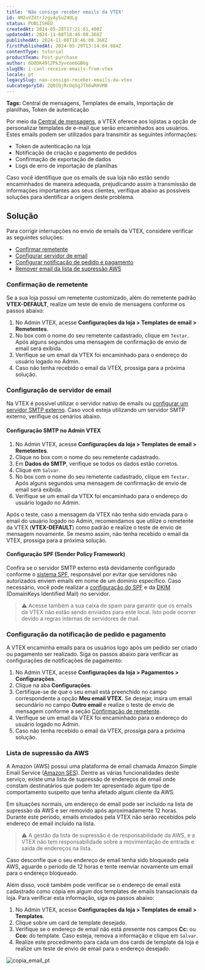 ```yaml
---
title: 'Não consigo receber emails da VTEX'
id: 4M2uVZdtrJzgyAySuZ4OLg
status: PUBLISHED
createdAt: 2024-05-28T17:21:01.400Z
updatedAt: 2024-11-08T18:46:08.368Z
publishedAt: 2024-11-08T18:46:08.368Z
firstPublishedAt: 2024-05-29T13:14:04.884Z
contentType: tutorial
productTeam: Post-purchase
author: 6DODK49lJPk3yvcoe6GB6g
slugEN: i-cant-receive-emails-from-vtex
locale: pt
legacySlug: nao-consigo-receber-emails-da-vtex
subcategoryId: 2Q0IQjRcOqSgJTh6wRHVMB
---
```


**Tags:** Central de mensagens, Templates de emails, Importação de planilhas, Token de autenticação

Por meio da [Central de mensagens](https://help.vtex.com/pt/tutorial/conhecendo-o-message-center--tutorials_84), a VTEX oferece aos lojistas a opção de personalizar templates de e-mail que serão encaminhados aos usuários. Estes emails podem ser utilizados para transmitir as seguintes informações:
- Token de autenticação na loja
- Notificação de criação e pagamento de pedidos
- Confirmação de exportação de dados
- Logs de erro de importação de planilhas

Caso você identifique que os emails de sua loja não estão sendo encaminhados de maneira adequada, prejudicando assim a transmissão de informações importantes aos seus clientes, verifique abaixo as possíveis soluções para identificar a origem deste problema.

## Solução

Para corrigir interrupções no envio de emails da VTEX, considere verificar as seguintes soluções:

- [Confirmar remetente](#confirmacao-de-remetente)
- [Configurar servidor de email](#configuracao-de-servidor-de-email)
- [Configurar notificação de pedido e pagamento](#configuracao-da-notificacao-de-pedido-e-pagamento)
- [Remover email da lista de supressão AWS](#lista-de-supressao-da-aws)

### Confirmação de remetente

Se a sua loja possui um remetente customizado, além do remetente padrão __VTEX-DEFAULT__, realize um teste de envio de mensagens conforme os passos abaixo:

1. No Admin VTEX, acesse __Configurações da loja > Templates de email > Remetentes__.
2. No box com o nome do seu remetente cadastrado, clique em `Testar`. Após alguns segundos uma mensagem de confirmação de envio de email será exibida.
3. Verifique se um email da VTEX foi encaminhado para o endereço do usuário logado no Admin.
4. Caso não tenha recebido o email da VTEX, prossiga para a próxima solução.

### Configuração de servidor de email

Na VTEX é possível utilizar o servidor nativo de emails ou [configurar um servidor SMTP externo](https://help.vtex.com/pt/tutorial/personalizando-o-smtp-da-vtex--tutorials_2733). Caso você esteja utilizando um servidor SMTP externo, verifique os cenários abaixo.

#### Configuração SMTP no Admin VTEX

1. No Admin VTEX, acesse __Configurações da loja > Templates de email > Remetentes__.
2. Clique no box com o nome do seu remetente cadastrado.
3. Em __Dados do SMTP__, verifique se todos os dados estão corretos.
4. Clique em `Salvar`.
5. No box com o nome do seu remetente cadastrado, clique em `Testar`. Após alguns segundos uma mensagem de confirmação de envio de email será exibida.
6. Verifique se um email da VTEX foi encaminhado para o endereço do usuário logado no Admin.

Após o teste, caso a mensagem da VTEX não tenha sido enviada para o email do usuário logado no Admin, recomendamos que utilize o remetente da VTEX (__VTEX-DEFAULT__) como padrão e realize o teste de envio de mensagem novamente. Se mesmo assim, não tenha recebido o email da VTEX, prossiga para a próxima solução.

#### Configuração SPF (Sender Policy Framework)

Confira se o servidor SMTP externo está devidamente configurado conforme o [sistema SPF](https://help.vtex.com/pt/tutorial/configuracao-de-spf--42t0lkl2VyC6Yewc4wA6wI), responsável por evitar que servidores não autorizados enviem emails em nome de um domínio específico. Caso necessário, você pode realizar a [configuração do SPF](https://developers.vtex.com/docs/guides/setting-up-the-spf) e da [DKIM](https://developers.vtex.com/docs/guides/setting-up-dkim-for-transactional-emails) (DomainKeys Identified Mail) no servidor.

>⚠️ Acesse também a sua caixa de spam para garantir que os emails da VTEX não estão sendo enviados para este local. Isto pode ocorrer devido a regras internas de servidores de mail.

### Configuração da notificação de pedido e pagamento

A VTEX encaminha emails para os usuários logo após um pedido ser criado ou pagamento ser realizado. Siga os passos abaixo para verificar as configurações de notificações de pagamento:

1. No Admin VTEX, acesse __Configurações da loja > Pagamentos > Configurações__.
2. Clique na aba __Configurações__.
3. Certifique-se de que o seu email está preenchido no campo correspondente a opção __Meu email VTEX__. Se desejar, insira um email secundário no campo __Outro email__ e realize o teste de envio de mensagem conforme a seção [Confirmação de remetente](#confirmacao-de-remetente).
4. Verifique se um email da VTEX foi encaminhado para o endereço do usuário logado no Admin.
5. Caso não tenha recebido o email da VTEX, prossiga para a próxima solução.

### Lista de supressão da AWS

A Amazon (AWS) possui uma plataforma de email chamada Amazon Simple Email Service ([Amazon SES](https://aws.amazon.com/pt/ses/)). Dentre as várias funcionalidades deste serviço, existe uma lista de supressão de endereços de email onde constam destinatários que podem ter apresentado algum tipo de comportamento suspeito que tenha afetado algum cliente da AWS.

Em situações normais, um endereço de email pode ser incluído na lista de supressão da AWS e ser removido após aproximadamente 12 horas. Durante este período, emails enviados pela VTEX não serão recebidos pelo endereço de email incluído na lista.

>⚠️ A gestão da lista de supressão é de responsabilidade da AWS, e a VTEX não tem responsabilidade sobre a movimentação de entrada e saída de endereços na lista.

Caso desconfie que o seu endereço de email tenha sido bloqueado pela AWS, aguarde o período de 12 horas e tente reenviar novamente um email para o endereço bloqueado.

Além disso, você também pode verificar se o endereço de email está cadastrado como cópia em algum dos templates de emails transacionais da loja. Para verificar esta informação, siga os passos abaixo:

1. No Admin VTEX, acesse __Configurações da loja > Templates de email > Templates__.
2. Clique sobre um card de template desejado.
3. Verifique se o endereço de email não está presente nos campos __Cc:__ ou __Cco:__ do template. Caso esteja, remova a informação e clique em `Salvar`.
4. Realize este procedimento para cada um dos cards de template da loja e realize um teste de envio de email para o endereço desejado.

![copia_email_pt](https://images.ctfassets.net/alneenqid6w5/11EjQQnjcUHp2IHF87gNCy/51aaca3868dce4213bc7c9f9b447b6ca/copia_email_pt.png)
